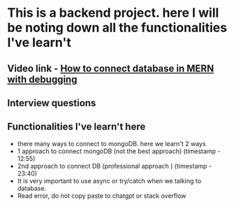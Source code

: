 # This is a backend project. here I will be noting down all the functionalities I've learn't

## Video link - [How to connect database in MERN with debugging](https://www.youtube.com/watch?v=w4z8Py-UoNk&list=PLu71SKxNbfoBGh_8p_NS-ZAh6v7HhYqHW&index=8)

## Interview questions

## Functionalities I've learn't here

- there many ways to connect to mongoDB. here we learn't 2 ways
- 1 approach to connect mongoDB (not the best approach) (timestamp - 12:55)
- 2nd approach to connect DB (professional approach ) (timestamp - 23:40)
- It is very important to use async or try/catch when we talking to database.
- Read error, do not copy paste to chatgpt or stack overflow
